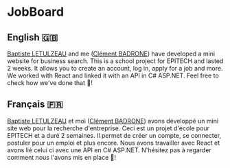 # JobBoard

## English :gb:
[Baptiste LETULZEAU](https://github.com/BaptisteLetulzeau) and me ([Clément BADRONE](https://github.com/ClementBdrn)) have developed a mini website for business search. This is a school project for EPITECH and lasted 2 weeks. It allows you to create an account, log in, apply for a job and more. We worked with React and linked it with an API in C# ASP.NET. Feel free to check how we've done that 👀! 

## Français :fr:
[Baptiste LETULZEAU](https://github.com/BaptisteLetulzeau) et moi ([Clément BADRONE](https://github.com/ClementBdrn)) avons développé un mini site web pour la recherche d'entreprise. Ceci est un projet d'école pour EPITECH et a duré 2 semaines. Il permet de créer un compte, se connecter, postuler pour un emploi et plus encore. Nous avons travailler avec React et avons lié celui ci avec une API en C# ASP.NET. N'hésitez pas à regarder comment nous l'avons mis en place 👀!
